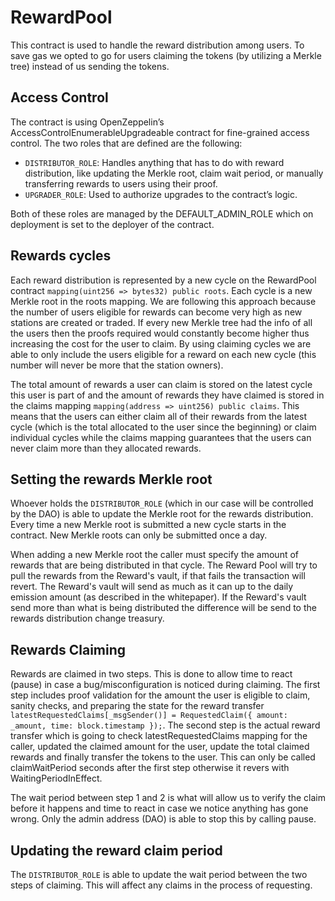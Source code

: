 # RewardPool

This contract is used to handle the reward distribution among users. To save gas we opted to go for users claiming the tokens (by utilizing a Merkle tree) instead of us sending the tokens.

## Access Control

The contract is using OpenZeppelin’s AccessControlEnumerableUpgradeable contract for fine-grained access control. The two roles that are defined are the following:

- `DISTRIBUTOR_ROLE`: Handles anything that has to do with reward distribution, like updating the Merkle root, claim wait period, or manually transferring rewards to users using their proof.
- `UPGRADER_ROLE`: Used to authorize upgrades to the contract’s logic.

Both of these roles are managed by the DEFAULT_ADMIN_ROLE which on deployment is set to the deployer of the contract.

## Rewards cycles

Each reward distribution is represented by a new cycle on the RewardPool contract `mapping(uint256 => bytes32) public roots`. Each cycle is a new Merkle root in the roots mapping. We are following this approach because the number of users eligible for rewards can become very high as new stations are created or traded. If every new Merkle tree had the info of all the users then the proofs required would constantly become higher thus increasing the cost for the user to claim. By using claiming cycles we are able to only include the users eligible for a reward on each new cycle (this number will never be more that the station owners).

The total amount of rewards a user can claim is stored on the latest cycle this user is part of and the amount of rewards they have claimed is stored in the claims mapping `mapping(address => uint256) public claims`. This means that the users can either claim all of their rewards from the latest cycle (which is the total allocated to the user since the beginning) or claim individual cycles while the claims mapping guarantees that the users can never claim more than they allocated rewards.

## Setting the rewards Merkle root

Whoever holds the `DISTRIBUTOR_ROLE` (which in our case will be controlled by the DAO) is able to update the Merkle root for the rewards distribution. Every time a new Merkle root is submitted a new cycle starts in the contract. New Merkle roots can only be submitted once a day.

When adding a new Merkle root the caller must specify the amount of rewards that are being distributed in that cycle. The Reward Pool will try to pull the rewards from the Reward's vault, if that fails the transaction will revert. The Reward's vault will send as much as it can up to the daily emission amount (as described in the whitepaper). If the Reward's vault send more than what is being distributed the difference will be send to the rewards distribution change treasury.

## Rewards Claiming

Rewards are claimed in two steps. This is done to allow time to react (pause) in case a bug/misconfiguration is noticed during claiming.
The first step includes proof validation for the amount the user is eligible to claim, sanity checks, and preparing the state for the reward transfer `latestRequestedClaims[_msgSender()] = RequestedClaim({ amount: _amount, time: block.timestamp });`.
The second step is the actual reward transfer which is going to check latestRequestedClaims mapping for the caller, updated the claimed amount for the user, update the total claimed rewards and finally transfer the tokens to the user. This can only be called claimWaitPeriod seconds after the first step otherwise it revers with WaitingPeriodInEffect.

The wait period between step 1 and 2 is what will allow us to verify the claim before it happens and time to react in case we notice anything has gone wrong. Only the admin address (DAO) is able to stop this by calling pause.

## Updating the reward claim period

The `DISTRIBUTOR_ROLE` is able to update the wait period between the two steps of claiming. This will affect any claims in the process of requesting.
